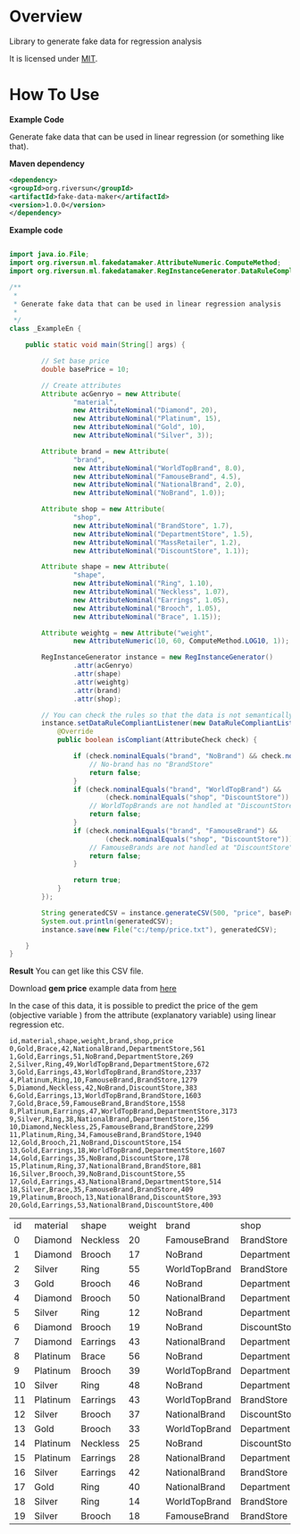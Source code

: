 # Overview
Library to generate fake data for regression analysis

It is licensed under [MIT](https://opensource.org/licenses/MIT).

# How To Use

**Example Code**

Generate fake data that can be used in linear regression (or something like that).

**Maven dependency**

```xml
<dependency>
<groupId>org.riversun</groupId>
<artifactId>fake-data-maker</artifactId>
<version>1.0.0</version>
</dependency>
```

**Example code**

```java

import java.io.File;
import org.riversun.ml.fakedatamaker.AttributeNumeric.ComputeMethod;
import org.riversun.ml.fakedatamaker.RegInstanceGenerator.DataRuleCompliantListener;

/**
 *
 * Generate fake data that can be used in linear regression analysis
 *
 */
class _ExampleEn {

	public static void main(String[] args) {

		// Set base price
		double basePrice = 10;

		// Create attributes
		Attribute acGenryo = new Attribute(
				"material",
				new AttributeNominal("Diamond", 20),
				new AttributeNominal("Platinum", 15),
				new AttributeNominal("Gold", 10),
				new AttributeNominal("Silver", 3));

		Attribute brand = new Attribute(
				"brand",
				new AttributeNominal("WorldTopBrand", 8.0),
				new AttributeNominal("FamouseBrand", 4.5),
				new AttributeNominal("NationalBrand", 2.0),
				new AttributeNominal("NoBrand", 1.0));

		Attribute shop = new Attribute(
				"shop",
				new AttributeNominal("BrandStore", 1.7),
				new AttributeNominal("DepartmentStore", 1.5),
				new AttributeNominal("MassRetailer", 1.2),
				new AttributeNominal("DiscountStore", 1.1));

		Attribute shape = new Attribute(
				"shape",
				new AttributeNominal("Ring", 1.10),
				new AttributeNominal("Neckless", 1.07),
				new AttributeNominal("Earrings", 1.05),
				new AttributeNominal("Brooch", 1.05),
				new AttributeNominal("Brace", 1.15));

		Attribute weightg = new Attribute("weight",
				new AttributeNumeric(10, 60, ComputeMethod.LOG10, 1));

		RegInstanceGenerator instance = new RegInstanceGenerator()
				.attr(acGenryo)
				.attr(shape)
				.attr(weightg)
				.attr(brand)
				.attr(shop);

		// You can check the rules so that the data is not semantically inconsistent.
		instance.setDataRuleCompliantListener(new DataRuleCompliantListener() {
			@Override
			public boolean isCompliant(AttributeCheck check) {

				if (check.nominalEquals("brand", "NoBrand") && check.nominalEquals("shop", "BrandStore")) {
					// No-brand has no "BrandStore"
					return false;
				}
				if (check.nominalEquals("brand", "WorldTopBrand") &&
						(check.nominalEquals("shop", "DiscountStore")) || check.nominalEquals("shop", "MassRetailer")) {
					// WorldTopBrands are not handled at "DiscountStores" or "mass retailers"
					return false;
				}
				if (check.nominalEquals("brand", "FamouseBrand") &&
						(check.nominalEquals("shop", "DiscountStore"))) {
					// FamouseBrands are not handled at "DiscountStore"
					return false;
				}

				return true;
			}
		});

		String generatedCSV = instance.generateCSV(500, "price", basePrice);
		System.out.println(generatedCSV);
		instance.save(new File("c:/temp/price.txt"), generatedCSV);

	}
}
```

**Result**
You can get like this CSV file.

Download **gem price** example data from [here](https://raw.githubusercontent.com/riversun/ml-fake-data-maker/master/datasets/gem_price.csv)

In the case of this data,
it is possible to predict the price of the gem (objective variable ) from the attribute (explanatory variable) using linear regression etc.


```shell
id,material,shape,weight,brand,shop,price
0,Gold,Brace,42,NationalBrand,DepartmentStore,561
1,Gold,Earrings,51,NoBrand,DepartmentStore,269
2,Silver,Ring,49,WorldTopBrand,DepartmentStore,672
3,Gold,Earrings,43,WorldTopBrand,BrandStore,2337
4,Platinum,Ring,10,FamouseBrand,BrandStore,1279
5,Diamond,Neckless,42,NoBrand,DiscountStore,383
6,Gold,Earrings,13,WorldTopBrand,BrandStore,1603
7,Gold,Brace,59,FamouseBrand,BrandStore,1558
8,Platinum,Earrings,47,WorldTopBrand,DepartmentStore,3173
9,Silver,Ring,38,NationalBrand,DepartmentStore,156
10,Diamond,Neckless,25,FamouseBrand,BrandStore,2299
11,Platinum,Ring,34,FamouseBrand,BrandStore,1940
12,Gold,Brooch,21,NoBrand,DiscountStore,154
13,Gold,Earrings,18,WorldTopBrand,DepartmentStore,1607
14,Gold,Earrings,35,NoBrand,DiscountStore,178
15,Platinum,Ring,37,NationalBrand,BrandStore,881
16,Silver,Brooch,39,NoBrand,DiscountStore,55
17,Gold,Earrings,43,NationalBrand,DepartmentStore,514
18,Silver,Brace,35,FamouseBrand,BrandStore,409
19,Platinum,Brooch,13,NationalBrand,DiscountStore,393
20,Gold,Earrings,53,NationalBrand,DiscountStore,400
```


<table>
<tr><td>id</td><td>material</td><td>shape</td><td>weight</td><td>brand</td><td>shop</td><td>price</td></tr>
<tr><td x:num="">0</td><td>Diamond</td><td>Neckless</td><td x:num="">20</td><td>FamouseBrand</td><td>BrandStore</td><td x:num="">2144</td></tr>
<tr><td x:num="">1</td><td>Diamond</td><td>Brooch</td><td x:num="">17</td><td>NoBrand</td><td>DepartmentStore</td><td x:num="">393</td></tr>
<tr><td x:num="">2</td><td>Silver</td><td>Ring</td><td x:num="">55</td><td>WorldTopBrand</td><td>BrandStore</td><td x:num="">781</td></tr>
<tr><td x:num="">3</td><td>Gold</td><td>Brooch</td><td x:num="">46</td><td>NoBrand</td><td>DepartmentStore</td><td x:num="">262</td></tr>
<tr><td x:num="">4</td><td>Diamond</td><td>Brooch</td><td x:num="">50</td><td>NationalBrand</td><td>DepartmentStore</td><td x:num="">1070</td></tr>
<tr><td x:num="">5</td><td>Silver</td><td>Ring</td><td x:num="">12</td><td>NoBrand</td><td>DepartmentStore</td><td x:num="">53</td></tr>
<tr><td x:num="">6</td><td>Diamond</td><td>Brooch</td><td x:num="">19</td><td>NoBrand</td><td>DiscountStore</td><td x:num="">296</td></tr>
<tr><td x:num="">7</td><td>Diamond</td><td>Earrings</td><td x:num="">43</td><td>NationalBrand</td><td>DepartmentStore</td><td x:num="">1034</td></tr>
<tr><td x:num="">8</td><td>Platinum</td><td>Brace</td><td x:num="">56</td><td>NoBrand</td><td>DepartmentStore</td><td x:num="">454</td></tr>
<tr><td x:num="">9</td><td>Platinum</td><td>Brooch</td><td x:num="">39</td><td>WorldTopBrand</td><td>DepartmentStore</td><td x:num="">3007</td></tr>
<tr><td x:num="">10</td><td>Silver</td><td>Ring</td><td x:num="">48</td><td>NoBrand</td><td>DepartmentStore</td><td x:num="">83</td></tr>
<tr><td x:num="">11</td><td>Platinum</td><td>Earrings</td><td x:num="">43</td><td>WorldTopBrand</td><td>BrandStore</td><td x:num="">3511</td></tr>
<tr><td x:num="">12</td><td>Silver</td><td>Brooch</td><td x:num="">37</td><td>NationalBrand</td><td>DiscountStore</td><td x:num="">109</td></tr>
<tr><td x:num="">13</td><td>Gold</td><td>Brooch</td><td x:num="">33</td><td>WorldTopBrand</td><td>DepartmentStore</td><td x:num="">1921</td></tr>
<tr><td x:num="">14</td><td>Platinum</td><td>Neckless</td><td x:num="">25</td><td>NoBrand</td><td>DiscountStore</td><td x:num="">248</td></tr>
<tr><td x:num="">15</td><td>Platinum</td><td>Earrings</td><td x:num="">28</td><td>NationalBrand</td><td>DepartmentStore</td><td x:num="">689</td></tr>
<tr><td x:num="">16</td><td>Silver</td><td>Earrings</td><td x:num="">42</td><td>NationalBrand</td><td>BrandStore</td><td x:num="">174</td></tr>
<tr><td x:num="">17</td><td>Gold</td><td>Ring</td><td x:num="">40</td><td>NationalBrand</td><td>DepartmentStore</td><td x:num="">529</td></tr>
<tr><td x:num="">18</td><td>Silver</td><td>Ring</td><td x:num="">14</td><td>WorldTopBrand</td><td>BrandStore</td><td x:num="">522</td></tr>
<tr><td x:num="">19</td><td>Silver</td><td>Brooch</td><td x:num="">18</td><td>FamouseBrand</td><td>BrandStore</td><td x:num="">307</td></tr>
</table>
